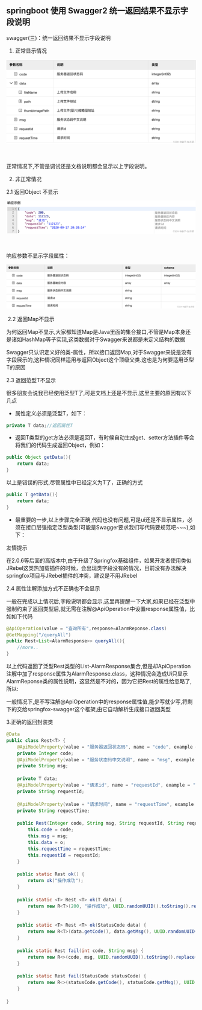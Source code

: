 ## springboot 使用 Swagger2 统一返回结果不显示字段说明



swagger(三)：统一返回结果不显示字段说明



1. 正常显示情况

![](../../../assets/1659272790491.png)

 

正常情况下,不管是调试还是文档说明都会显示以上字段说明。

2. 非正常情况

2.1 返回Object 不显示

![](../../../assets/1659272790518.png)

 

响应参数不显示字段属性：

![](../../../assets/1659272790534.png)

 2.2 返回Map不显示

为何返回Map不显示,大家都知道Map是Java里面的集合接口,不管是Map本身还是诸如HashMap等子实现,这类数据对于Swagger来说都是未定义结构的数据

Swagger只认识定义好的类-属性，所以接口返回Map,对于Swagger来说是没有字段展示的,这种情况同样适用与返回Object这个顶级父类.这也是为何要适用泛型T的原因

2.3 返回范型T不显示

很多朋友会说我已经使用泛型T了,可是文档上还是不显示,这里主要的原因有以下几点

- 属性定义必须是泛型T，如下：

```java
private T data;//返回属性T
```

- 返回T类型的get方法必须是返回T，有时候自动生成get、setter方法插件等会将我们的代码生成返回Object，例如：

```java
public Object getData(){
    return data;
}
```

以上是错误的形式,尽管属性中已经定义为T了，正确的方式

```java
public T getData(){
    return data;
}
```

- 最重要的一步,以上步骤完全正确,代码也没有问题,可是ui还是不显示属性，必须在接口层强指定泛型类型(可能是Swagger要求我们写代码要规范吧~~~),如下：

友情提示

在2.0.6等后面的高版本中,由于升级了Springfox基础组件，如果开发者使用类似JRebel这类热加载插件的时候，会出现类字段没有的情况，目前没有办法解决springfox项目与JRebel插件的冲突，建议是不用JRebel

2.4 属性注解添加方式不正确也不会显示

一般在完成以上情况后,字段说明都会显示,这里再提醒一下大家,如果已经在泛型中强制约束了返回类型后,就无需在注解@ApiOperation中设置response属性值，比如如下代码

```java
@ApiOperation(value = "查询所有",response=AlarmReponse.class)
@GetMapping("/queryAll")
public Rest<List<AlarmResponse>> queryAll(){
    //more..
}
```

以上代码返回了泛型Rest类型的List-AlarmResponse集合,但是却ApiOperation注解中加了response属性为AlarmResponse.class，这种情况会造成Ui只显示AlarmReponse类的属性说明，这显然是不对的，因为它把Rest的属性给忽略了,所以:

一般情况下,是不写注解@ApiOperation中的response属性值,能少写就少写,将剩下的交给springfox-swagger这个框架,由它自动解析生成接口返回类型

3.正确的返回封装类

```java
@Data
public class Rest<T> {
    @ApiModelProperty(value = "服务器返回状态码", name = "code", example = "200", required = true)
    private Integer code;
    @ApiModelProperty(value = "服务状态码中文说明", name = "msg", example = "成功", required = true)
    private String msg;
 
    private T data;
    @ApiModelProperty(value = "请求id", name = "requestId", example = "112123", required = true)
    private String requestId;
 
    @ApiModelProperty(value = "请求时间", name = "requestTime", example = "2020-09-17 20:20:14", required = true)
    private String requestTime;
 
    public Rest(Integer code, String msg, String requestId, String requestTime, T o) {
        this.code = code;
        this.msg = msg;
        this.data = o;
        this.requestTime = requestTime;
        this.requestId = requestId;
    }
 
    public static Rest ok() {
        return ok("操作成功");
    }
 
    public static <T> Rest <T> ok(T data) {
        return new R<T>(200, "操作成功", UUID.randomUUID().toString().replace("-",""), DateUtil.getCurrentTime(), data);
    }
 
    public static <T> Rest <T> ok(StatusCode data) {
        return new R<T>(data.getCode(), data.getMsg(), UUID.randomUUID().toString().replace("-",""), DateUtil.getCurrentTime(), null);
    }
 
    public static Rest fail(int code, String msg) {
        return new R<>(code, msg, UUID.randomUUID().toString().replace("-",""), DateUtil.getCurrentTime(), null);
    }
 
    public static Rest fail(StatusCode statusCode) {
        return new R<>(statusCode.getCode(), statusCode.getMsg(), UUID.randomUUID().toString().replace("-",""), DateUtil.getCurrentTime(), null);
    }
 
}
```

